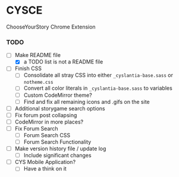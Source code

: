 # CYSCE
ChooseYourStory Chrome Extension

### TODO
- [ ] Make README file
	- [x] a TODO list is not a README file
- [ ] Finish CSS
    - [ ] Consolidate all stray CSS into either `_cyslantia-base.sass` or `notheme.css`
    - [ ] Convert all color literals in `_cyslantia-base.sass` to variables
    - [ ] Custom CodeMirror theme?
	- [ ] Find and fix all remaining icons and .gifs on the site
- [ ] Additional storygame search options
- [ ] Fix forum post collapsing
- [ ] CodeMirror in more places?
- [ ] Fix Forum Search
	- [ ] Forum Search CSS
	- [ ] Forum Search Functionality
- [ ] Make version history file / update log
	- [ ] Include significant changes
- [ ] CYS Mobile Application?
	- [ ] Have a think on it